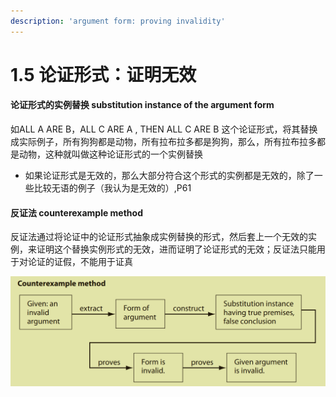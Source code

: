 ```yaml
---
description: 'argument form: proving invalidity'
---
```


# 1.5 论证形式：证明无效

#### 论证形式的实例替换 substitution instance of the argument form

如ALL A ARE B，ALL C ARE A , THEN ALL C ARE B 这个论证形式，将其替换成实际例子，所有狗狗都是动物，所有拉布拉多都是狗狗，那么，所有拉布拉多都是动物，这种就叫做这种论证形式的一个实例替换

* 如果论证形式是无效的，那么大部分符合这个形式的实例都是无效的，除了一些比较无语的例子（我认为是无效的）,P61

#### 反证法 counterexample method

反证法通过将论证中的论证形式抽象成实例替换的形式，然后套上一个无效的实例，来证明这个替换实例形式的无效，进而证明了论证形式的无效；反证法只能用于对论证的证假，不能用于证真

![](<../.gitbook/assets/image (2).png>)

